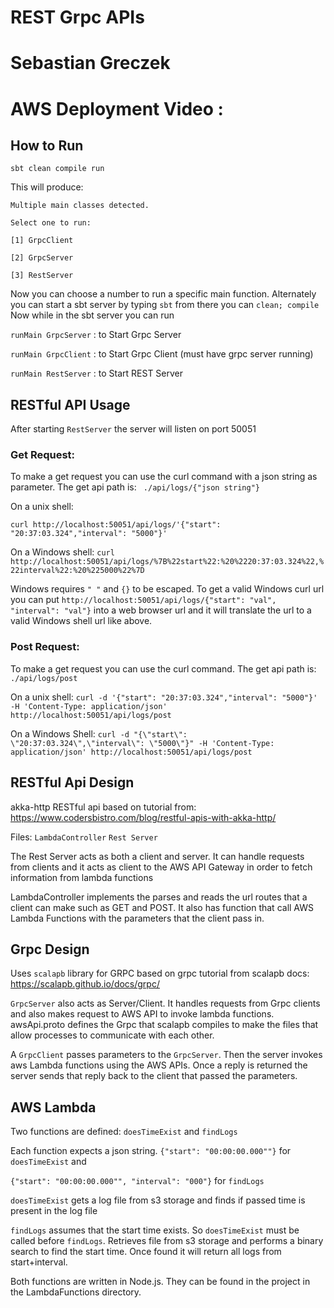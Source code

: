 # REST Grpc APIs
# Sebastian Greczek
# AWS Deployment Video : 
## How to Run

``sbt clean compile run``

This will produce:

``Multiple main classes detected.`` 

``Select one to run:``

```[1] GrpcClient```

```[2] GrpcServer```

```[3] RestServer```

Now you can choose a number to run a specific main function. Alternately you can 
start a sbt server by typing ``sbt`` from there you can ``clean; compile``
Now while in the sbt server you can run 


``runMain GrpcServer`` : to Start Grpc Server

``runMain GrpcClient`` : to Start Grpc Client (must have grpc server running)

``runMain RestServer`` : to Start REST Server

## RESTful API Usage
After starting ``RestServer`` the server will listen on port 50051

### Get Request:
To make a get request you can use the curl command with a json string as parameter. The 
get api path is: `` ./api/logs/{"json string"}``

On a unix shell:

``curl http://localhost:50051/api/logs/'{"start": "20:37:03.324","interval": "5000"}'``

On a Windows shell:
``curl http://localhost:50051/api/logs/%7B%22start%22:%20%2220:37:03.324%22,%22interval%22:%20%225000%22%7D``

Windows requires ``" "`` and ``{}`` to be escaped. To get a valid Windows curl url you can 
put ```http://localhost:50051/api/logs/{"start": "val", "interval": "val"}``` into a web 
browser url and it will translate the url to a valid Windows shell url like above. 

### Post Request:
To make a get request you can use the curl command. The
get api path is: ``./api/logs/post``

On a unix shell:
``curl -d '{"start": "20:37:03.324","interval": "5000"}' -H 'Content-Type: application/json' http://localhost:50051/api/logs/post``

On a Windows Shell:
``curl -d "{\"start\": \"20:37:03.324\",\"interval\": \"5000\"}" -H 'Content-Type: application/json' http://localhost:50051/api/logs/post``

## RESTful Api Design

akka-http RESTful api based on tutorial from: https://www.codersbistro.com/blog/restful-apis-with-akka-http/

Files: ``LambdaController`` ``Rest Server``

The Rest Server acts as both a client and server. It can handle requests from clients and 
it acts as client to the AWS API Gateway in order to fetch information from lambda functions

LambdaController implements the parses and reads the url routes that a client can make such as 
GET and POST. It also has function that call AWS Lambda Functions with the parameters that
the client pass in. 

## Grpc Design
Uses ``scalapb`` library for GRPC based on grpc tutorial from scalapb docs: https://scalapb.github.io/docs/grpc/

``GrpcServer`` also acts as Server/Client. It handles requests from Grpc clients and also makes
request to AWS API to invoke lambda functions. awsApi.proto defines the Grpc that scalapb
compiles to make the files that allow processes to communicate with each other.

A ```GrpcClient``` passes parameters to the ``GrpcServer``. Then the server invokes 
aws Lambda functions using the AWS APIs. Once a reply is returned the server sends that 
reply back to the client that passed the parameters.

## AWS Lambda

Two functions are defined: ``doesTimeExist`` and ``findLogs``

Each function expects a json string. ``{"start": "00:00:00.000""}`` for ``doesTimeExist``
and

````{"start": "00:00:00.000"", "interval": "000"}```` for ``findLogs``

``doesTimeExist`` gets a log file from s3 storage and finds if passed time is present in
the log file 

``findLogs`` assumes that the start time exists. So ``doesTimeExist`` must be called before
``findLogs``. Retrieves file from s3 storage and performs a binary search to find the start 
time. Once found it will return all logs from start+interval.

Both functions are written in Node.js. They can be found in the project in the LambdaFunctions
directory. 









